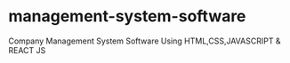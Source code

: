 # management-system-software
Company Management System Software Using HTML,CSS,JAVASCRIPT &amp; REACT JS
